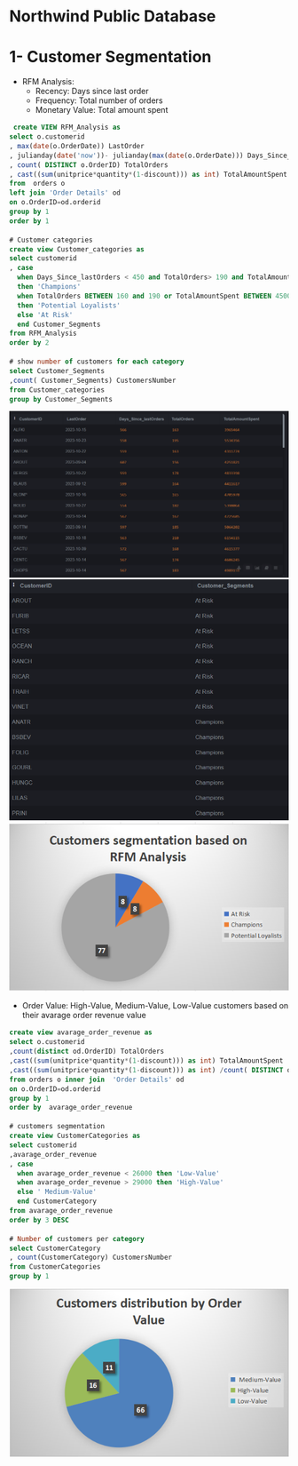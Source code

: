 # Northwind Public Database 
# 1- Customer Segmentation
- RFM Analysis:
  - Recency: Days since last order
  - Frequency: Total number of orders
  - Monetary Value: Total amount spent

```sql
 create VIEW RFM_Analysis as 
select o.customerid
, max(date(o.OrderDate)) LastOrder
, julianday(date('now'))- julianday(max(date(o.OrderDate))) Days_Since_lastOrders
, count( DISTINCT o.OrderID) TotalOrders
, cast((sum(unitprice*quantity*(1-discount))) as int) TotalAmountSpent
from  orders o 
left join 'Order Details' od 
on o.OrderID=od.orderid
group by 1
order by 1

# Customer categories
create view Customer_categories as 
select customerid
, case 
  when Days_Since_lastOrders < 450 and TotalOrders> 190 and TotalAmountSpent > 5000000 
  then 'Champions'
  when TotalOrders BETWEEN 160 and 190 or TotalAmountSpent BETWEEN 4500000 and 5000000 
  then 'Potential Loyalists'
  else 'At Risk' 
  end Customer_Segments
from RFM_Analysis
order by 2

# show number of customers for each category
select Customer_Segments
,count( Customer_Segments) CustomersNumber
from Customer_categories 
group by Customer_Segments
```
![RFM](https://github.com/Saragamil3/Northwind-database-Sales-Analysis/blob/main/Screenshot%202025-05-03%20175154.png)
![customer segments](https://github.com/Saragamil3/Northwind-database-Sales-Analysis/blob/main/Picture1.png)
![number of customers for each category](https://github.com/Saragamil3/Northwind-database-Sales-Analysis/blob/main/Screenshot%202025-05-03%20174518.png)

- Order Value:
   High-Value, Medium-Value, Low-Value customers based on their avarage order revenue value
```sql
create view avarage_order_revenue as
select o.customerid
,count(distinct od.OrderID) TotalOrders
,cast((sum(unitprice*quantity*(1-discount))) as int) TotalAmountSpent
,cast((sum(unitprice*quantity*(1-discount))) as int) /count( DISTINCT od.OrderID) avarage_order_revenue
from orders o inner join  'Order Details' od 
on o.OrderID=od.orderid
group by 1
order by  avarage_order_revenue

# customers segmentation 
create view CustomerCategories as 
select customerid
,avarage_order_revenue 
, case 
  when avarage_order_revenue < 26000 then 'Low-Value'
  when avarage_order_revenue > 29000 then 'High-Value'
  else ' Medium-Value'
  end CustomerCategory
from avarage_order_revenue
order by 3 DESC

# Number of customers per category 
select CustomerCategory
, count(CustomerCategory) CustomersNumber
from CustomerCategories
group by 1
```
![customers segmentation based on their avarage order revenue value](https://github.com/Saragamil3/Northwind-database-Sales-Analysis/blob/main/Picture5.png)

 
